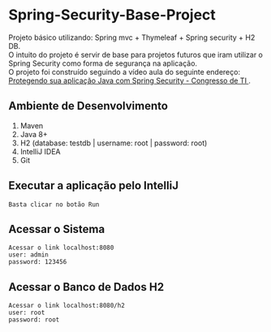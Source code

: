 # Spring-Security-Base-Project

Projeto básico utilizando: Spring mvc + Thymeleaf + Spring security + H2 DB.  
O intuito do projeto é servir de base para projetos futuros que iram utilizar o Spring Security como forma de segurança na aplicação.  
O projeto foi construído seguindo a vídeo aula do seguinte endereço: [Protegendo sua aplicação Java com Spring Security - Congresso de TI
](https://www.youtube.com/watch?v=FOX0r52_hwE&t=3327s).

## **Ambiente de Desenvolvimento**
1. Maven
2. Java 8+
3. H2 (database: testdb | username: root  | password: root)
4. IntelliJ IDEA
5. Git

## **Executar a aplicação pelo IntelliJ**
```
Basta clicar no botão Run 
```

## **Acessar o Sistema**
```
Acessar o link localhost:8080
user: admin
password: 123456
```

## **Acessar o Banco de Dados H2**
```
Acessar o link localhost:8080/h2
user: root
password: root
```
